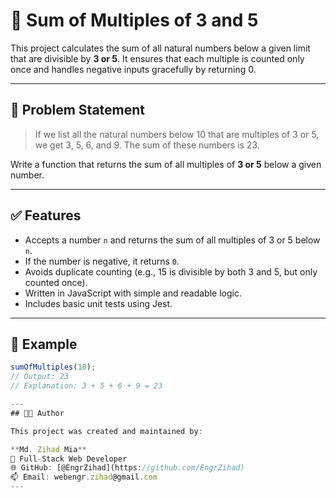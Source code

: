 # 🔢 Sum of Multiples of 3 and 5

This project calculates the sum of all natural numbers below a given limit that are divisible by **3 or 5**. It ensures that each multiple is counted only once and handles negative inputs gracefully by returning 0.

---

## 📌 Problem Statement

> If we list all the natural numbers below 10 that are multiples of 3 or 5, we get 3, 5, 6, and 9. The sum of these numbers is 23.

Write a function that returns the sum of all multiples of **3 or 5** below a given number.

---

## ✅ Features

- Accepts a number `n` and returns the sum of all multiples of 3 or 5 below `n`.
- If the number is negative, it returns `0`.
- Avoids duplicate counting (e.g., 15 is divisible by both 3 and 5, but only counted once).
- Written in JavaScript with simple and readable logic.
- Includes basic unit tests using Jest.

---

## 🧮 Example

```js
sumOfMultiples(10); 
// Output: 23
// Explanation: 3 + 5 + 6 + 9 = 23  

---
## 👨‍💻 Author

This project was created and maintained by:

**Md. Zihad Mia**  
💼 Full-Stack Web Developer  
🌐 GitHub: [@EngrZihad](https://github.com/EngrZihad)  
📫 Email: webengr.zihad@gmail.com  
---